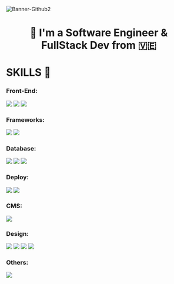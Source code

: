 ![Banner-Github2](https://user-images.githubusercontent.com/110490630/215285159-2e2fcb29-5e13-4e8c-a466-d4f201d4bbbb.jpg)


<h1 align="center">🖖 I'm a Software Engineer & FullStack Dev from 🇻🇪<h1>

# SKILLS 🚀

### Front-End:
<div display="flex">
  <img src="https://img.shields.io/badge/html5%20-%23E34F26.svg?&style=for-the-badge&logo=html5&logoColor=white"/>
  <img src="https://img.shields.io/badge/css3%20-%230168BA.svg?&style=for-the-badge&logo=css3&logoColor=white"/>
  <img src="https://img.shields.io/badge/javascript-%23F7DF1E.svg?&style=for-the-badge&logo=javascript&logoColor=black"/>
</div>

### Frameworks:
<div display="flex">
  <img src="https://img.shields.io/badge/react-%23222222.svg?&style=for-the-badge&logo=react&logoColor=#5ED3F3"/>
  <img src="https://img.shields.io/badge/node-%233c823b.svg?&style=for-the-badge&logo=node.js&logoColor=white"/>
</div>

### Database:
<div display="flex">
  <img src="https://img.shields.io/badge/mysql-%23ffffff.svg?&style=for-the-badge&logo=mysql&logoColor=#222222"/>
  <img src="https://img.shields.io/badge/sqlite-%233F9CD6.svg?&style=for-the-badge&logo=sqlite&logoColor=#5ED3F3"/>
  <img src="https://img.shields.io/badge/postgresql-%23222222.svg?&style=for-the-badge&logo=postgresql&logoColor=#31648C"/>
</div>
  
### Deploy:
<div display="flex">
  <img src="https://img.shields.io/badge/git%20-%23F05033.svg?&style=for-the-badge&logo=git&logoColor=white"/>
  <img src="https://img.shields.io/badge/github%20-%23222222.svg?&style=for-the-badge&logo=github&logoColor=white"/>
</div>

### CMS:
<div display="flex">
  <img src="https://img.shields.io/badge/wordpress-%23222222.svg?&style=for-the-badge&logo=wordpress&logoColor=#ffffff"/>
</div>

### Design:
<div display="flex">
  <img src="https://img.shields.io/badge/photoshop-%23011D34.svg?&style=for-the-badge&logo=adobe-photoshop&logoColor=#24C3F7"/>
  <img src="https://img.shields.io/badge/illustrator-%23310100.svg?&style=for-the-badge&logo=adobe-illustrator&logoColor=#FF9A00"/>
  <img src="https://img.shields.io/badge/xd-%232C011E.svg?&style=for-the-badge&logo=adobe-xd&logoColor=#FF9A00"/>
  <img src="https://img.shields.io/badge/figma-%239D56F7.svg?&style=for-the-badge&logo=figma&logoColor=white"/>
</div>

### Others:
<div display="flex">
  <img src="https://img.shields.io/badge/npm-%23C53635.svg?&style=for-the-badge&logo=npm&logoColor=white"/>
</div>
